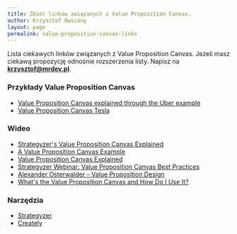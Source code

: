 ```yaml
---
title: Zbiór linków związanych z Value Proposition Canvas.
author: Krzysztof Owsiany
layout: page
permalink: value-proposition-canvas-links
---
```

Lista ciekawych linków związanych z Value Proposition Canvas.
Jeżeli masz ciekawą propozycję odnośnie rozszerzenia listy. Napisz na **[krzysztof@mrdev.pl](mailto:krzysztof@mrdev.pl)**.

### Przykłady Value Proposition Canvas

* [Value Proposition Canvas explained through the Uber example](https://www.youtube.com/watch?v=kiWkRiynPAo)
* [Value Proposition Canvas Tesla](https://www.youtube.com/watch?v=zlf2iRRufGE)

### Wideo

* [Strategyzer's Value Proposition Canvas Explained](https://www.youtube.com/watch?v=ReM1uqmVfP0)
* [A Value Proposition Canvas Example](https://www.youtube.com/watch?v=KjErbysfimM)
* [Value Proposition Canvas Explained](https://www.youtube.com/watch?v=aN36EcTE54Q)
* [Strategyzer Webinar: Value Proposition Canvas Best Practices](https://www.youtube.com/watch?v=r0mtUQnny94)
* [Alexander Osterwalder – Value Proposition Design](https://www.youtube.com/watch?v=b_X18bmpHaw)
* [What's the Value Proposition Canvas and How Do I Use It?](https://www.youtube.com/watch?v=ghdQeY98LQM)

### Narzędzia

* [Strategyzer](https://www.strategyzer.com/canvas/value-proposition-canvas)
* [Creately](https://creately.com/diagram/example/jk245xpyb/Value+Proposition+Canvas+Template)